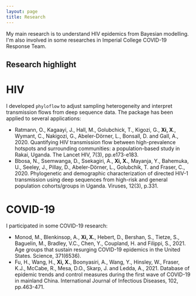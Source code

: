 ```yaml
---
layout: page
title: Research
---
```

My main research is to understand HIV epidemics from Bayesian modelling. I'm also involved in some researches in Imperial College COVID-19 Response Team.  

## Research highlight
# HIV
I developed `phyloflow` to adjust sampling heterogeneity and interpret transmission flows from deep sequence data. The package has been applied to several applications:
* Ratmann, O., Kagaayi, J., Hall, M., Golubchick, T., Kigozi, G., **Xi, X**., Wymant, C., Nakigozi, G., Abeler-Dörner, L., Bonsall, D. and Gall, A., 2020. Quantifying HIV transmission flow between high-prevalence hotspots and surrounding communities: a population-based study in Rakai, Uganda. The Lancet HIV, 7(3), pp.e173-e183.
* Bbosa, N., Ssemwanga, D., Ssekagiri, A., **Xi, X.**, Mayanja, Y., Bahemuka, U., Seeley, J., Pillay, D., Abeler-Dörner, L., Golubchik, T. and Fraser, C., 2020. Phylogenetic and demographic characterization of directed HIV-1 transmission using deep sequences from high-risk and general population cohorts/groups in Uganda. Viruses, 12(3), p.331.

# COVID-19
I participated in some COVID-19 research:
* Monod, M., Blenkinsop, A., **Xi, X.**, Hebert, D., Bershan, S., Tietze, S., Baguelin, M., Bradley, V.C., Chen, Y., Coupland, H. and Filippi, S., 2021. Age groups that sustain resurging COVID-19 epidemics in the United States. Science, 371(6536).
* Fu, H., Wang, H., **Xi, X.**, Boonyasiri, A., Wang, Y., Hinsley, W., Fraser, K.J., McCabe, R., Mesa, D.O., Skarp, J. and Ledda, A., 2021. Database of epidemic trends and control measures during the first wave of COVID-19 in mainland China. International Journal of Infectious Diseases, 102, pp.463-471.

